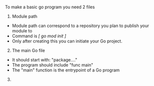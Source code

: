 To make a basic go program you need 2 files
1. Module path
 * Module path can correspond to a repository you plan to publish your module to
 * Command is *[ go mod init <module path> ]*
 * Only after creating this you can initiate your Go project.
2. The main Go file
 * It should start with: "package...."   
 * The program should include "func main" 
 * The "main" function is the entrypoint of a Go program 
3.
